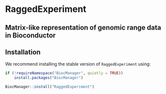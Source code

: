 # RaggedExperiment

## Matrix-like representation of genomic range data in Bioconductor

## Installation

We recommend installing the stable version of `RaggedExperiment` using:

```r
if (!requireNamespace("BiocManager", quietly = TRUE))
    install.packages("BiocManager")

BiocManager::install("RaggedExperiment")
```
